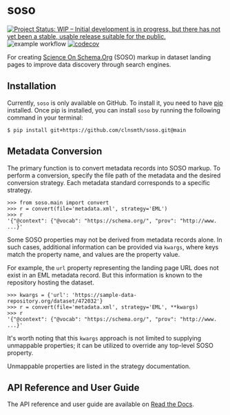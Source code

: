 # soso

[![Project Status: WIP – Initial development is in progress, but there has not yet been a stable, usable release suitable for the public.](https://www.repostatus.org/badges/latest/wip.svg)](https://www.repostatus.org/#wip)
![example workflow](https://github.com/clnsmth/soso/actions/workflows/ci-cd.yml/badge.svg)
[![codecov](https://codecov.io/github/clnsmth/soso/graph/badge.svg?token=2J4MNIXCTD)](https://codecov.io/github/clnsmth/soso)

For creating [Science On Schema.Org](https://github.com/ESIPFed/science-on-schema.org) (SOSO) markup in dataset landing pages to improve data discovery through search engines.

## Installation

Currently, `soso` is only available on GitHub.  To install it, you need to have [pip](https://pip.pypa.io/en/stable/installation/) installed. Once pip is installed, you can install `soso` by running the following command in your terminal:

    $ pip install git+https://github.com/clnsmth/soso.git@main

## Metadata Conversion

The primary function is to convert metadata records into SOSO markup. To perform a conversion, specify the file path of the metadata and the desired conversion strategy. Each metadata standard corresponds to a specific strategy.

    >>> from soso.main import convert
    >>> r = convert(file='metadata.xml', strategy='EML')
    >>> r
    '{"@context": {"@vocab": "https://schema.org/", "prov": "http://www. ...}'

Some SOSO properties may not be derived from metadata records alone. In such cases, additional information can be provided via `kwargs`, where keys match the property name, and values are the property value.

For example, the `url` property representing the landing page URL does not exist in an EML metadata record. But this information is known to the repository hosting the dataset.

    >>> kwargs = {'url': 'https://sample-data-repository.org/dataset/472032'}
    >>> r = convert(file='metadata.xml', strategy='EML', **kwargs)
    >>> r
    '{"@context": {"@vocab": "https://schema.org/", "prov": "http://www. ...}'

It's worth noting that this `kwargs` approach is not limited to supplying unmappable properties; it can be utilized to override any top-level SOSO property.

Unmappable properties are listed in the strategy documentation.

## API Reference and User Guide

The API reference and user guide are available on [Read the Docs](https://soso.readthedocs.io).

